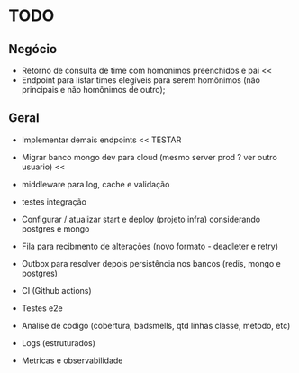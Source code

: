 # TODO

## Negócio
- Retorno de consulta de time com homonimos preenchidos e pai <<
- Endpoint para listar times elegíveis para serem homônimos (não principais e não homônimos de outro);

## Geral
- Implementar demais endpoints << TESTAR
- Migrar banco mongo dev para cloud (mesmo server prod ? ver outro usuario) <<

- middleware para log, cache e validação
- testes integração
- Configurar / atualizar start e deploy (projeto infra) considerando postgres e mongo
- Fila para recibmento de alterações (novo formato - deadleter e retry)
- Outbox para resolver depois persistência nos bancos (redis, mongo e postgres)
- CI (Github actions)
- Testes e2e
- Analise de codigo (cobertura, badsmells, qtd linhas classe, metodo, etc)
- Logs (estruturados)
- Metricas e observabilidade